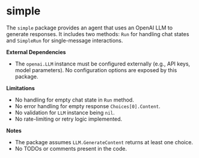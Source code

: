 # simple

The `simple` package provides an agent that uses an OpenAI LLM to generate responses. It includes two methods: `Run` for handling chat states and `SimpleRun` for single-message interactions.

**External Dependencies**  
- The `openai.LLM` instance must be configured externally (e.g., API keys, model parameters). No configuration options are exposed by this package.

**Limitations**  
- No handling for empty chat state in `Run` method.  
- No error handling for empty response `Choices[0].Content`.  
- No validation for `LLM` instance being `nil`.  
- No rate-limiting or retry logic implemented.  

**Notes**  
- The package assumes `LLM.GenerateContent` returns at least one choice.  
- No TODOs or comments present in the code.